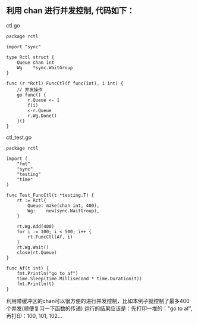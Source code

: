## 利用 chan 进行并发控制, 代码如下：

ctl.go

```Golang
package rctl

import "sync"

type Rctl struct {
	Queue chan int
	Wg    *sync.WaitGroup
}

func (r *Rctl) FuncCtl(f func(int), i int) {
	// 并发操作
	go func() {
		r.Queue <- 1
		f(i)
		<-r.Queue
		r.Wg.Done()
	}()
}

```
ctl_test.go

```Golang
package rctl

import (
	"fmt"
	"sync"
	"testing"
	"time"
)

func Test_FuncCtl(t *testing.T) {
	rt := Rctl{
		Queue: make(chan int, 400),
		Wg:    new(sync.WaitGroup),
	}

	rt.Wg.Add(400)
	for i := 100; i < 500; i++ {
		rt.FuncCtl(Af, i)
	}
	rt.Wg.Wait()
	close(rt.Queue)
}

func Af(t int) {
	fmt.Println("go to af")
	time.Sleep(time.Millisecond * time.Duration(t))
	fmt.Println(t)
}

```
利用带缓冲区的chan可以很方便的进行并发控制，比如本例子就控制了最多400个并发(顺便复习一下函数的传递)
运行的结果应该是：先打印一堆的："go to af", 再打印：100, 101, 102...

